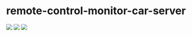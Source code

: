 # remote-control-monitor-car-server
![](https://raw.githubusercontent.com/vtumi/Socket/master/preview1.jpg)
![](https://raw.githubusercontent.com/vtumi/Socket/master/preview2.jpg)
![](https://raw.githubusercontent.com/vtumi/Socket/master/preview.gif)
